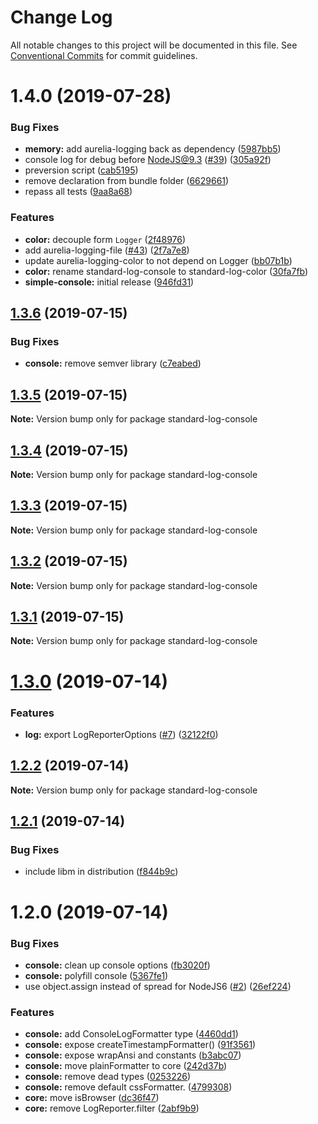 # Change Log

All notable changes to this project will be documented in this file.
See [Conventional Commits](https://conventionalcommits.org) for commit guidelines.

# 1.4.0 (2019-07-28)


### Bug Fixes

* **memory:** add aurelia-logging back as dependency ([5987bb5](https://github.com/unional/standard-log/commit/5987bb5))
* console log for debug before NodeJS@9.3 ([#39](https://github.com/unional/standard-log/issues/39)) ([305a92f](https://github.com/unional/standard-log/commit/305a92f))
* preversion script ([cab5195](https://github.com/unional/standard-log/commit/cab5195))
* remove declaration from bundle folder ([6629661](https://github.com/unional/standard-log/commit/6629661))
* repass all tests ([9aa8a68](https://github.com/unional/standard-log/commit/9aa8a68))


### Features

* **color:** decouple form `Logger` ([2f48976](https://github.com/unional/standard-log/commit/2f48976))
* add aurelia-logging-file ([#43](https://github.com/unional/standard-log/issues/43)) ([2f7a7e8](https://github.com/unional/standard-log/commit/2f7a7e8))
* update aurelia-logging-color to not depend on Logger ([bb07b1b](https://github.com/unional/standard-log/commit/bb07b1b))
* **color:** rename standard-log-console to standard-log-color ([30fa7fb](https://github.com/unional/standard-log/commit/30fa7fb))
* **simple-console:** initial release ([946fd31](https://github.com/unional/standard-log/commit/946fd31))





## [1.3.6](https://github.com/unional/standard-log/compare/standard-log-console@1.3.5...standard-log-console@1.3.6) (2019-07-15)


### Bug Fixes

* **console:** remove semver library ([c7eabed](https://github.com/unional/standard-log/commit/c7eabed))





## [1.3.5](https://github.com/unional/standard-log/compare/standard-log-console@1.3.4...standard-log-console@1.3.5) (2019-07-15)

**Note:** Version bump only for package standard-log-console





## [1.3.4](https://github.com/unional/standard-log/compare/standard-log-console@1.3.3...standard-log-console@1.3.4) (2019-07-15)

**Note:** Version bump only for package standard-log-console





## [1.3.3](https://github.com/unional/standard-log/compare/standard-log-console@1.3.2...standard-log-console@1.3.3) (2019-07-15)

**Note:** Version bump only for package standard-log-console





## [1.3.2](https://github.com/unional/standard-log/compare/standard-log-console@1.3.1...standard-log-console@1.3.2) (2019-07-15)

**Note:** Version bump only for package standard-log-console





## [1.3.1](https://github.com/unional/standard-log/compare/standard-log-console@1.3.0...standard-log-console@1.3.1) (2019-07-15)

**Note:** Version bump only for package standard-log-console





# [1.3.0](https://github.com/unional/standard-log/compare/standard-log-console@1.2.2...standard-log-console@1.3.0) (2019-07-14)


### Features

* **log:** export LogReporterOptions ([#7](https://github.com/unional/standard-log/issues/7)) ([32122f0](https://github.com/unional/standard-log/commit/32122f0))





## [1.2.2](https://github.com/unional/standard-log/compare/standard-log-console@1.2.1...standard-log-console@1.2.2) (2019-07-14)

**Note:** Version bump only for package standard-log-console





## [1.2.1](https://github.com/unional/standard-log/compare/standard-log-console@1.2.0...standard-log-console@1.2.1) (2019-07-14)


### Bug Fixes

* include libm in distribution ([f844b9c](https://github.com/unional/standard-log/commit/f844b9c))





# 1.2.0 (2019-07-14)


### Bug Fixes

* **console:** clean up console options ([fb3020f](https://github.com/unional/standard-log/commit/fb3020f))
* **console:** polyfill console ([5367fe1](https://github.com/unional/standard-log/commit/5367fe1))
* use object.assign instead of spread for NodeJS6 ([#2](https://github.com/unional/standard-log/issues/2)) ([26ef224](https://github.com/unional/standard-log/commit/26ef224))


### Features

* **console:** add ConsoleLogFormatter type ([4460dd1](https://github.com/unional/standard-log/commit/4460dd1))
* **console:** expose createTimestampFormatter() ([91f3561](https://github.com/unional/standard-log/commit/91f3561))
* **console:** expose wrapAnsi and constants ([b3abc07](https://github.com/unional/standard-log/commit/b3abc07))
* **console:** move plainFormatter to core ([242d37b](https://github.com/unional/standard-log/commit/242d37b))
* **console:** remove dead types ([0253226](https://github.com/unional/standard-log/commit/0253226))
* **console:** remove default cssFormatter. ([4799308](https://github.com/unional/standard-log/commit/4799308))
* **core:** move isBrowser ([dc36f47](https://github.com/unional/standard-log/commit/dc36f47))
* **core:** remove LogReporter.filter ([2abf9b9](https://github.com/unional/standard-log/commit/2abf9b9))
